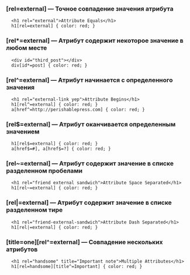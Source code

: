 ### [rel=external] — Точное совпадение значения атрибута
```
  <h1 rel="external">Attribute Equals</h1>
  h1[rel=external] { color: red; }
```
### [rel*=external] — Атрибут содержит некоторое значение в любом месте
```
  <div id="third_post"></div>
  div[id*=post] { color: red; }
```
### [rel^=external] — Атрибут начинается с определенного значения
```
  <h1 rel="external-link yep">Attribute Begins</h1>
  h1[rel^=external] { color: red; }
  a[href^=http://perishablepress.com] { color: red; }
```
### [rel$=external] — Атрибут оканчивается определенным значением
```  
  h1[rel$=external] { color: red; }
  a[href$=#], a[href$=?] { color: red; }
```
### [rel~=external] — Атрибут содержит значение в списке разделенном пробелами
```
  <h1 rel="friend external sandwich">Attribute Space Separated</h1>
  h1[rel~=external] { color: red; }
```
### [rel|=external] — Атрибут содержит значение в списке разделенном тире
```
  <h1 rel="friend-external-sandwich">Attribute Dash Separated</h1>
  h1[rel|=external] { color: red; }
```
### [title=one][rel^=external] — Совпадение нескольких атрибутов
```
  <h1 rel="handsome" title="Important note">Multiple Attributes</h1>
  h1[rel=handsome][title^=Important] { color: red; }
```
